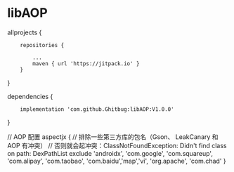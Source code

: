 # libAOP


allprojects {

		repositories {
		
			...
			maven { url 'https://jitpack.io' }
		}
}


dependencies {

	    implementation 'com.github.Ghitbug:libAOP:V1.0.0'
}

// AOP 配置
aspectjx {
    // 排除一些第三方库的包名（Gson、 LeakCanary 和 AOP 有冲突）
    // 否则就会起冲突：ClassNotFoundException: Didn't find class on path: DexPathList
    exclude 'androidx', 'com.google', 'com.squareup', 'com.alipay', 'com.taobao',
            'com.baidu','map','vi', 'org.apache', 'com.chad'
}
